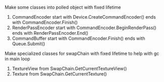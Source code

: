 Make some classes into polled object with fixed lifetime
1. CommandEncoder start with Device.CreateCommandEncoder() ends with CommandEncoder.Finish()
2. RenderPassEncoder start with CommandEncoder.BeginRenderPass() ends with RenderPassEncoder.End()
3. CommandBuffer start with CommandEncoder.Finish() ends with Queue.Submit()

Make specialized classes for swapChain with fixed lifetime to help with gc in main loop
1. TextureView from SwapChain.GetCurrentTextureView()
2. Texture from SwapChain.GetCurrentTexture()